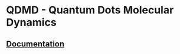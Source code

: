QDMD - Quantum Dots Molecular Dynamics
====

[Documentation](https://github.com/apaznikov/qdmd/blob/master/doc/md-intro.pdf)
----
